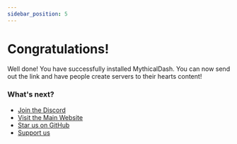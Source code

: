 ```yaml
---
sidebar_position: 5
---
```

# Congratulations!

Well done! You have successfully installed MythicalDash. You can now send out the link and have people create servers to their hearts content!

### What's next?
 - [Join the Discord](https://discord.gg/eWUYVEZVxz)
 - [Visit the Main Website](https://mythicalsystems.me)
 - [Star us on GitHub](https://github.com/mythicalltd/mythicaldash)
 - [Support us](https://github.com/sponsors/nayskutzu)